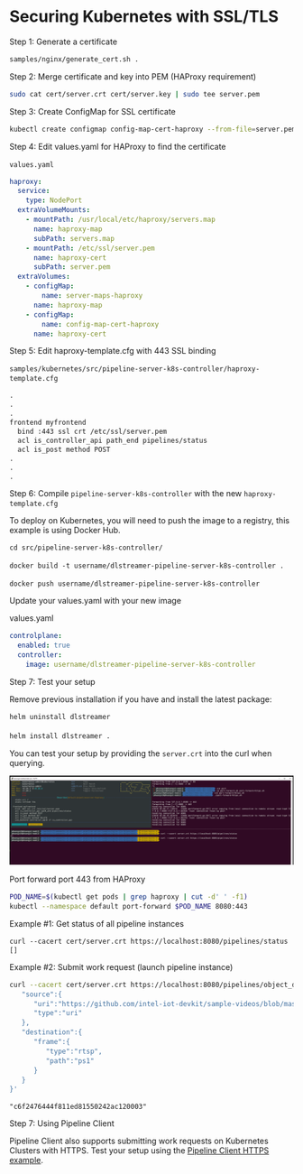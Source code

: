 # Securing Kubernetes with SSL/TLS

Step 1: Generate a certificate

```sh
samples/nginx/generate_cert.sh .
```

Step 2: Merge certificate and key into PEM (HAProxy requirement)

```sh
sudo cat cert/server.crt cert/server.key | sudo tee server.pem
```

Step 3: Create ConfigMap for SSL certificate

```sh
kubectl create configmap config-map-cert-haproxy --from-file=server.pem
```

Step 4: Edit values.yaml for HAProxy to find the certificate

`values.yaml`
```yaml
haproxy:
  service:
    type: NodePort
  extraVolumeMounts:
    - mountPath: /usr/local/etc/haproxy/servers.map
      name: haproxy-map
      subPath: servers.map
    - mountPath: /etc/ssl/server.pem
      name: haproxy-cert
      subPath: server.pem
  extraVolumes:
    - configMap:
        name: server-maps-haproxy
      name: haproxy-map
    - configMap:
        name: config-map-cert-haproxy
      name: haproxy-cert
```

Step 5: Edit haproxy-template.cfg with 443 SSL binding

`samples/kubernetes/src/pipeline-server-k8s-controller/haproxy-template.cfg`
```
.
.
.
frontend myfrontend
  bind :443 ssl crt /etc/ssl/server.pem
  acl is_controller_api path_end pipelines/status
  acl is_post method POST
.
.
.

```

Step 6: Compile `pipeline-server-k8s-controller` with the new `haproxy-template.cfg`

To deploy on Kubernetes, you will need to push the image to a registry, this example is using Docker Hub.

```
cd src/pipeline-server-k8s-controller/

docker build -t username/dlstreamer-pipeline-server-k8s-controller .

docker push username/dlstreamer-pipeline-server-k8s-controller
```

Update your values.yaml with your new image

values.yaml
```yaml
controlplane:
  enabled: true
  controller:
    image: username/dlstreamer-pipeline-server-k8s-controller
```

Step 7: Test your setup

Remove previous installation if you have and install the latest package:
```bash
helm uninstall dlstreamer

helm install dlstreamer .
```

You can test your setup by providing the `server.crt` into the curl when querying.

![httpsk8s](/docs/images/0031-https-k8s.png)

Port forward port 443 from HAProxy
```sh
POD_NAME=$(kubectl get pods | grep haproxy | cut -d' ' -f1)
kubectl --namespace default port-forward $POD_NAME 8080:443
```

Example #1: Get status of all pipeline instances
```
curl --cacert cert/server.crt https://localhost:8080/pipelines/status
[]
```

Example #2: Submit work request (launch pipeline instance)
```sh
curl --cacert cert/server.crt https://localhost:8080/pipelines/object_detection/person_vehicle_bike -X POST -H "Content-Type: application/json" -d '{
   "source":{
      "uri":"https://github.com/intel-iot-devkit/sample-videos/blob/master/person-bicycle-car-detection.mp4?raw=true",
      "type":"uri"
   },
   "destination":{
      "frame":{
         "type":"rtsp",
         "path":"ps1"
      }
   }
}'
```
```
"c6f2476444f811ed81550242ac120003"
```

Step 7: Using Pipeline Client

Pipeline Client also supports submitting work requests on Kubernetes Clusters with HTTPS. Test your setup using the [Pipeline Client HTTPS example](/client/README.md#using-https-with-pipeline-client).